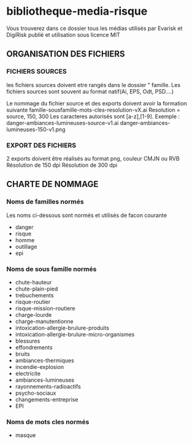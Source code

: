 # bibliotheque-media-risque
Vous trouverez dans ce dossier tous les médias utilisés par Evarisk et DigiRisk publié et utilisation sous licence MIT

##  ORGANISATION DES FICHIERS

### FICHIERS SOURCES

les fichiers sources doivent etre rangés dans le dossier " famille. Les fichiers sources sont souvent au format natif(Ai, EPS, Odt, PSD....)

Le nommage du fichier source et des exports doivent avoir la formation suivante
famille-sousfamille-mots-cles-resolution-vX.ai
Resolution = source, 150, 300
Les caracteres autorisés sont [a-z],[1-9].
Exemple :
danger-ambiances-lumineuses-source-v1.ai
danger-ambiances-lumineuses-150-v1.png

### EXPORT DES FICHIERS 
2 exports doivent être réalisés au format png, couleur CMJN ou RVB
Résolution de 150 dpi
Résolution de 300 dpi

## CHARTE DE NOMMAGE 
### Noms de familles normés
Les noms ci-dessous sont normés et utilisés de facon courante

* danger
* risque
* homme
* outillage
* epi

### Noms de sous famille normés

* chute-hauteur
* chute-plain-pied
* trebuchements
* risque-routier
* risque-mission-routiere
* charge-lourde
* charge-manutentionne
* intoxication-allergie-brulure-produits
* intoxication-allergie-brulure-micro-organismes
* blessures
* effondrements
* bruits
* ambiances-thermiques
* incendie-explosion
* electricite
* ambiances-lumineuses
* rayonnements-radioactifs
* psycho-sociaux
* changements-entreprise
* EPI

### Noms de mots cles normés

* masque
